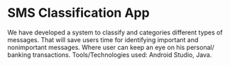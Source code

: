# SMS Classification App
We have developed a system to classify and categories different
types of messages. That will save users time for identifying
important and nonimportant messages. Where user can keep an
eye on his personal/ banking transactions. Tools/Technologies
used: Android Studio, Java.

   

